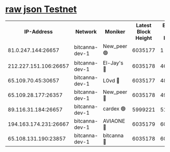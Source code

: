 [raw json Testnet](https://rpc-check.bcat.stavr.tech/bcat/rpc-bcat-result.json)
=


<table><tr><th>IP-Address</th><th>Network</th><th>Moniker</th><th>Latest Block Height</th><th>Earliest Block Height</th><th>Catching Up</th><th>Tx Index</th><th>Voting Power</th><th>Scan Time</th></tr><tr><td>81.0.247.144:26657</td><td>bitcanna-dev-1</td><td>New_peer 🟢</td><td>6035177</td><td>1</td><td>False</td><td>on</td><td>0</td><td>2024-01-18T14:48:17.528234085UTC</td></tr><tr><td>212.227.151.106:26657</td><td>bitcanna-dev-1</td><td>El-Jay's 🔴</td><td>6035178</td><td>4670391</td><td>False</td><td>on</td><td>2218164</td><td>2024-01-18T14:48:24.359879986UTC</td></tr><tr><td>65.109.70.45:30657</td><td>bitcanna-dev-1</td><td>L0vd 🔴</td><td>6035177</td><td>4828155</td><td>False</td><td>on</td><td>7920</td><td>2024-01-18T14:48:17.921666339UTC</td></tr><tr><td>65.109.28.177:26357</td><td>bitcanna-dev-1</td><td>New_peer 🔴</td><td>6035178</td><td>4952911</td><td>False</td><td>on</td><td>2237067</td><td>2024-01-18T14:48:25.134019167UTC</td></tr><tr><td>89.116.31.184:26657</td><td>bitcanna-dev-1</td><td>cardex 🟢</td><td>5999221</td><td>5185001</td><td>False</td><td>on</td><td>0</td><td>2024-01-18T14:48:24.753223482UTC</td></tr><tr><td>194.163.174.231:26667</td><td>bitcanna-dev-1</td><td>AVIAONE 🔴</td><td>6035179</td><td>6025001</td><td>False</td><td>on</td><td>1949865</td><td>2024-01-18T14:48:32.081036015UTC</td></tr><tr><td>65.108.131.190:23857</td><td>bitcanna-dev-1</td><td>bitcanna 🔴</td><td>6035178</td><td>6031178</td><td>False</td><td>off</td><td>82269</td><td>2024-01-18T14:48:25.515755194UTC</td></tr></table>